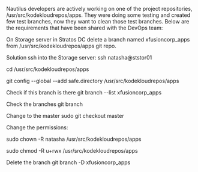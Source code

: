 Nautilus developers are actively working on one of the project repositories, /usr/src/kodekloudrepos/apps. They were doing some testing and created few test branches, now they want to clean those test branches. Below are the requirements that have been shared with the DevOps team:

On Storage server in Stratos DC delete a branch named xfusioncorp_apps from /usr/src/kodekloudrepos/apps git repo.

Solution
ssh into the Storage server: ssh natasha@ststor01

cd /usr/src/kodekloudrepos/apps

git config --global --add safe.directory /usr/src/kodekloudrepos/apps

Check if this branch is there git branch --list xfusioncorp_apps

Check the branches git branch

Change to the master sudo git checkout master

Change the permissions:

sudo chown -R natasha /usr/src/kodekloudrepos/apps

sudo chmod -R u+rwx /usr/src/kodekloudrepos/apps

Delete the branch git branch -D xfusioncorp_apps
